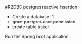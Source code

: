 #R2DBC postgres reactive insertion 
* Create a database t1
* grant postgres user permission
* create table traker

Run the Spring boot application  